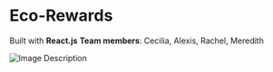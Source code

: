 # Eco-Rewards

Built with **React.js**
**Team members**: Cecilia, Alexis, Rachel, Meredith


![Image Description](./techtogether/eco-rewards/src/images/eco-rewards-logo.png)

